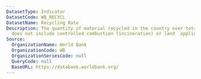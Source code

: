 ```yaml
---
DatasetType: Indicator
DatasetCode: WB_RECYCL
DatasetName: Recycling Rate
Description: The quantity of material recycled in the country over total waste generated  (recycling
  does not include controlled combustion (incineration) or land  application).
Source:
  OrganizationName: World Bank
  OrganizationCode: WB
  OrganizationSeriesCode: null
  QueryCode: null
  BaseURL: https://databank.worldbank.org/
---
```


